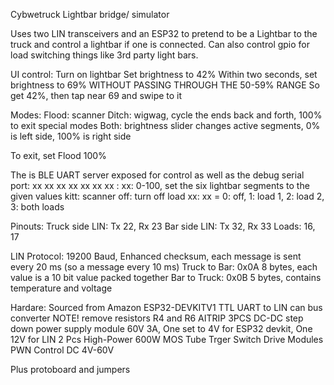 Cybwetruck Lightbar bridge/ simulator

Uses two LIN transceivers and an ESP32 to pretend to be a Lightbar to the truck and control a lightbar if one is connected.
Can also control gpio for load switching things like 3rd party light bars.

UI control:
Turn on lightbar
Set brightness to 42%
Within two seconds, set brightness to 69% WITHOUT PASSING THROUGH THE 50-59% RANGE
So get 42%, then tap near 69 and swipe to it

Modes:
Flood: scanner
Ditch: wigwag, cycle the ends back and forth, 100% to exit special modes
Both: brightness slider changes active segments, 0% is left side, 100% is right side

To exit, set Flood 100%

The is BLE UART server exposed for control as well as the debug serial port:
xx xx xx xx xx xx xx : xx: 0-100, set the six lightbar segments to the given values
kitt: scanner
off: turn off
load xx: xx = 0: off, 1: load 1, 2: load 2, 3: both loads

Pinouts:
Truck side LIN: Tx 22, Rx 23 
Bar side LIN: Tx 32, Rx 33
Loads: 16, 17

LIN Protocol:
19200 Baud, Enhanced checksum, each message is sent every 20 ms (so a message every 10 ms)
Truck to Bar: 0x0A 8 bytes, each value is a 10 bit value packed together
Bar to Truck: 0x0B 5 bytes, contains temperature and voltage

Hardare:
Sourced from Amazon
ESP32-DEVKITV1
TTL UART to LIN can bus converter NOTE! remove resistors R4 and R6
AITRIP 3PCS DC-DC step down power supply module 60V 3A, One set to 4V for ESP32 devkit, One 12V for LIN
2 Pcs High-Power 600W MOS Tube Trger Switch Drive Modules PWN Control DC 4V-60V

Plus protoboard and jumpers

